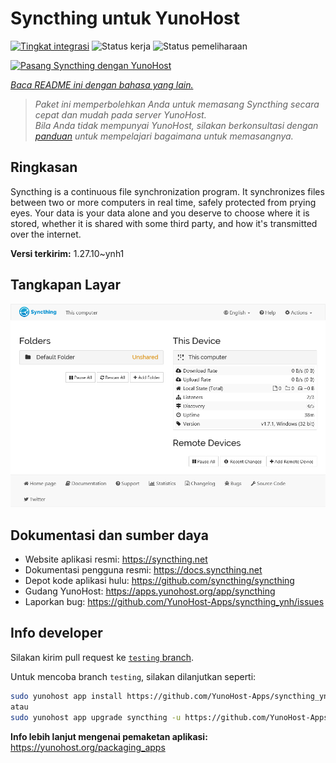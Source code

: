 <!--
N.B.: README ini dibuat secara otomatis oleh <https://github.com/YunoHost/apps/tree/master/tools/readme_generator>
Ini TIDAK boleh diedit dengan tangan.
-->

# Syncthing untuk YunoHost

[![Tingkat integrasi](https://dash.yunohost.org/integration/syncthing.svg)](https://ci-apps.yunohost.org/ci/apps/syncthing/) ![Status kerja](https://ci-apps.yunohost.org/ci/badges/syncthing.status.svg) ![Status pemeliharaan](https://ci-apps.yunohost.org/ci/badges/syncthing.maintain.svg)

[![Pasang Syncthing dengan YunoHost](https://install-app.yunohost.org/install-with-yunohost.svg)](https://install-app.yunohost.org/?app=syncthing)

*[Baca README ini dengan bahasa yang lain.](./ALL_README.md)*

> *Paket ini memperbolehkan Anda untuk memasang Syncthing secara cepat dan mudah pada server YunoHost.*  
> *Bila Anda tidak mempunyai YunoHost, silakan berkonsultasi dengan [panduan](https://yunohost.org/install) untuk mempelajari bagaimana untuk memasangnya.*

## Ringkasan

Syncthing is a continuous file synchronization program. It synchronizes files between two or more computers in real time, safely protected from prying eyes. Your data is your data alone and you deserve to choose where it is stored, whether it is shared with some third party, and how it's transmitted over the internet.


**Versi terkirim:** 1.27.10~ynh1

## Tangkapan Layar

![Tangkapan Layar pada Syncthing](./doc/screenshots/screenshot1.png)

## Dokumentasi dan sumber daya

- Website aplikasi resmi: <https://syncthing.net>
- Dokumentasi pengguna resmi: <https://docs.syncthing.net>
- Depot kode aplikasi hulu: <https://github.com/syncthing/syncthing>
- Gudang YunoHost: <https://apps.yunohost.org/app/syncthing>
- Laporkan bug: <https://github.com/YunoHost-Apps/syncthing_ynh/issues>

## Info developer

Silakan kirim pull request ke [`testing` branch](https://github.com/YunoHost-Apps/syncthing_ynh/tree/testing).

Untuk mencoba branch `testing`, silakan dilanjutkan seperti:

```bash
sudo yunohost app install https://github.com/YunoHost-Apps/syncthing_ynh/tree/testing --debug
atau
sudo yunohost app upgrade syncthing -u https://github.com/YunoHost-Apps/syncthing_ynh/tree/testing --debug
```

**Info lebih lanjut mengenai pemaketan aplikasi:** <https://yunohost.org/packaging_apps>
